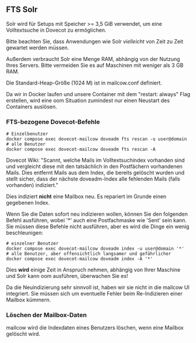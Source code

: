 ## FTS Solr
Solr wird für Setups mit Speicher >= 3,5 GiB verwendet, um eine Volltextsuche in Dovecot zu ermöglichen.

Bitte beachten Sie, dass Anwendungen wie Solr _vielleicht_ von Zeit zu Zeit gewartet werden müssen.

Außerdem verbraucht Solr eine Menge RAM, abhängig von der Nutzung Ihres Servers. Bitte vermeiden Sie es auf Maschinen mit weniger als 3 GB RAM.

Die Standard-Heap-Größe (1024 M) ist in mailcow.conf definiert.

Da wir in Docker laufen und unsere Container mit dem "restart: always" Flag erstellen, wird eine oom Situation zumindest nur einen Neustart des Containers auslösen.

### FTS-bezogene Dovecot-Befehle

```
# Einzelbenutzer
docker compose exec dovecot-mailcow doveadm fts rescan -u user@domain
# alle Benutzer
docker compose exec dovecot-mailcow doveadm fts rescan -A

```
Dovecot Wiki: "Scannt, welche Mails im Volltextsuchindex vorhanden sind und vergleicht diese mit den tatsächlich in den Postfächern vorhandenen Mails. Dies entfernt Mails aus dem Index, die bereits gelöscht wurden und stellt sicher, dass der nächste doveadm-Index alle fehlenden Mails (falls vorhanden) indiziert."

Dies indiziert **nicht** eine Mailbox neu. Es repariert im Grunde einen gegebenen Index.

Wenn Sie die Daten sofort neu indizieren wollen, können Sie den folgenden Befehl ausführen, wobei '*' auch eine Postfachmaske wie 'Sent' sein kann. Sie müssen diese Befehle nicht ausführen, aber es wird die Dinge ein wenig beschleunigen:

```
# einzelner Benutzer
docker compose exec dovecot-mailcow doveadm index -u user@domain '*'
# alle Benutzer, aber offensichtlich langsamer und gefährlicher
docker compose exec dovecot-mailcow doveadm index -A '*'
```

Dies **wird** einige Zeit in Anspruch nehmen, abhängig von Ihrer Maschine und Solr kann oom ausführen, überwachen Sie es!

Da die Neuindizierung sehr sinnvoll ist, haben wir sie nicht in die mailcow UI integriert. Sie müssen sich um eventuelle Fehler beim Re-Indizieren einer Mailbox kümmern.

### Löschen der Mailbox-Daten

mailcow wird die Indexdaten eines Benutzers löschen, wenn eine Mailbox gelöscht wird.
